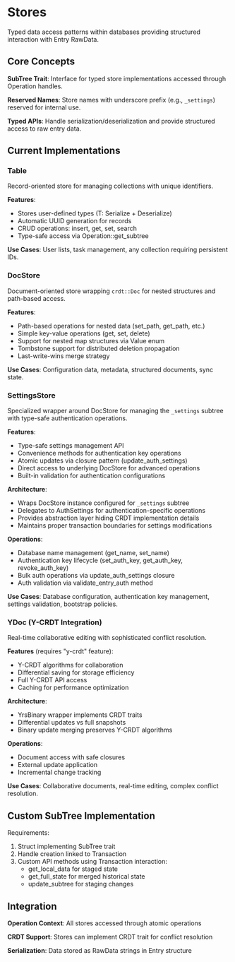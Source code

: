 # Stores

Typed data access patterns within databases providing structured interaction with Entry RawData.

## Core Concepts

**SubTree Trait**: Interface for typed store implementations accessed through Operation handles.

**Reserved Names**: Store names with underscore prefix (e.g., `_settings`) reserved for internal use.

**Typed APIs**: Handle serialization/deserialization and provide structured access to raw entry data.

## Current Implementations

### Table<T>

Record-oriented store for managing collections with unique identifiers.

**Features**:

- Stores user-defined types (T: Serialize + Deserialize)
- Automatic UUID generation for records
- CRUD operations: insert, get, set, search
- Type-safe access via Operation::get_subtree

**Use Cases**: User lists, task management, any collection requiring persistent IDs.

### DocStore

Document-oriented store wrapping `crdt::Doc` for nested structures and path-based access.

**Features**:

- Path-based operations for nested data (set_path, get_path, etc.)
- Simple key-value operations (get, set, delete)
- Support for nested map structures via Value enum
- Tombstone support for distributed deletion propagation
- Last-write-wins merge strategy

**Use Cases**: Configuration data, metadata, structured documents, sync state.

### SettingsStore

Specialized wrapper around DocStore for managing the `_settings` subtree with type-safe authentication operations.

**Features**:

- Type-safe settings management API
- Convenience methods for authentication key operations
- Atomic updates via closure pattern (update_auth_settings)
- Direct access to underlying DocStore for advanced operations
- Built-in validation for authentication configurations

**Architecture**:

- Wraps DocStore instance configured for `_settings` subtree
- Delegates to AuthSettings for authentication-specific operations
- Provides abstraction layer hiding CRDT implementation details
- Maintains proper transaction boundaries for settings modifications

**Operations**:

- Database name management (get_name, set_name)
- Authentication key lifecycle (set_auth_key, get_auth_key, revoke_auth_key)
- Bulk auth operations via update_auth_settings closure
- Auth validation via validate_entry_auth method

**Use Cases**: Database configuration, authentication key management, settings validation, bootstrap policies.

### YDoc (Y-CRDT Integration)

Real-time collaborative editing with sophisticated conflict resolution.

**Features** (requires "y-crdt" feature):

- Y-CRDT algorithms for collaboration
- Differential saving for storage efficiency
- Full Y-CRDT API access
- Caching for performance optimization

**Architecture**:

- YrsBinary wrapper implements CRDT traits
- Differential updates vs full snapshots
- Binary update merging preserves Y-CRDT algorithms

**Operations**:

- Document access with safe closures
- External update application
- Incremental change tracking

**Use Cases**: Collaborative documents, real-time editing, complex conflict resolution.

## Custom SubTree Implementation

Requirements:

1. Struct implementing SubTree trait
2. Handle creation linked to Transaction
3. Custom API methods using Transaction interaction:
   - get_local_data for staged state
   - get_full_state for merged historical state
   - update_subtree for staging changes

## Integration

**Operation Context**: All stores accessed through atomic operations

**CRDT Support**: Stores can implement CRDT trait for conflict resolution

**Serialization**: Data stored as RawData strings in Entry structure
